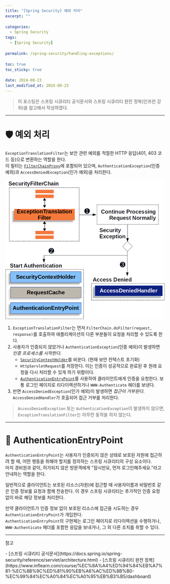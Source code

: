 ```yaml
---
title: "[Spring Security] 예외 처리"
excerpt: ""

categories:
  - Spring Security
tags:
  - [Spring Security]

permalink: /spring-security/handling-exceptions/

toc: true
toc_sticky: true

date: 2024-08-23
last_modified_at: 2024-08-23
---
```

<blockquote class="info">이 포스팅은 스프링 시큐리티 공식문서와 스프링 시큐리티 완전 정복(인프런 강좌)을 참고해서 작성하였다.</blockquote>

---
# 🛡️ 예외 처리
`ExceptionTranslationFilter`는 보안 관련 예외를 적절한 HTTP 응답(401, 403 코드 등)으로 변환하는 역할을 한다.  
이 필터는 [`FilterChainProxy`](https://ijnooyah.github.io/spring-security/architecture/#-filterchainproxy)에 포함되어 있으며, `AuthenticationException`(인증 예외)과 `AccessDeniedException`(인가 예외)을 처리한다.

![예외 처리](/assets/images/posts_img/spring-security/handling-exceptions/exceptiontranslationfilter.png)

1. `ExceptionTranslationFilter`는 먼저 `FilterChain.doFilter(request, response)`를 호출하여 애플리케이션의 다른 부분들이 요청을 처리할 수 있도록 한다.
2. 사용자가 인증되지 않았거나 `AuthenticationException`(인증 예외)이 발생하면 *인증 프로세스를 시작한다*.
    - [`SecurityContextHolder`](https://ijnooyah.github.io/spring-security/authentication-architecture/#-securitycontextholder)를 비운다. (현재 보안 컨텍스트 초기화)
    - `HttpServletRequest`를 저장한다. 이는 인증이 성공적으로 완료된 후 원래 요청을 다시 처리할 수 있게 하기 위함이다.
    - [`AuthenticationEntryPoint`](#-authenticationentrypoint)를 사용하여 클라이언트에게 인증을 요청한다. 보통 로그인 페이지로 리다이렉션하거나 `WWW-Authenticate` 헤더를 보낸다.
3. 반면 `AccessDeniedException`(인가 예외)이 발생하면 *접근이 거부된다*. `AccessDeniedHandler`가 호출되어 접근 거부를 처리한다.

> `AccessDeniedException` 또는 `AuthenticationException`이 발생하지 않으면, `ExceptionTranslationFilter`는 아무런 동작을 하지 않는다.

----
# 🚪 AuthenticationEntryPoint
`AuthenticationEntryPoint`는 사용자가 인증되지 않은 상태로 보호된 자원에 접근하려 할 때, 어떤 행동을 취해야 할지를 정의하는 스프링 시큐리티의 구성 요소이다.  
마치 경비원과 같이, 허가되지 않은 방문객에게 "잠시만요, 먼저 로그인해주세요."라고 안내하는 역할을 한다.

일반적으로 클라이언트는 보호된 리소스(자원)에 접근할 때 사용자이름과 비밀번호 같은 인증 정보를 요청과 함께 전송한다. 이 경우 스프링 시큐리티는 추가적인 인증 요청 없이 바로 해당 정보를 처리한다.

만약 클라이언트가 인증 정보 없이 보호된 리소스에 접근을 시도하는 경우 `AuthenticationEntryPoint`가 개입한다.  
`AuthenticationEntryPoint`의 구현체는 로그인 페이지로 리다이렉션을 수행하거나, `WWW-Authenticate` 헤더를 포함한 응답을 보내거나, 그 외 다른 조치를 취할 수 있다.

---

<p class="ref">참고</p>
- [스프링 시큐리티 공식문서](https://docs.spring.io/spring-security/reference/servlet/architecture.html)
- [스프링 시큐리티 완전 정복](https://www.inflearn.com/course/%EC%8A%A4%ED%94%84%EB%A7%81-%EC%8B%9C%ED%81%90%EB%A6%AC%ED%8B%B0-%EC%99%84%EC%A0%84%EC%A0%95%EB%B3%B5/dashboard)

